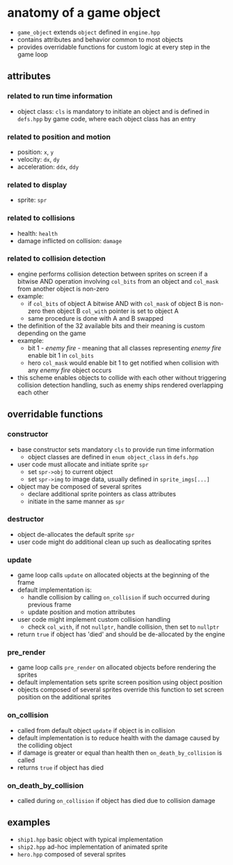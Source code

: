 # anatomy of a game object

* `game_object` extends `object` defined in `engine.hpp`
* contains attributes and behavior common to most objects
* provides overridable functions for custom logic at every step in the game loop

## attributes

### related to run time information
* object class: `cls` is mandatory to initiate an object and is defined in `defs.hpp` by game code, where each object class has an entry

### related to position and motion
* position: `x`, `y`
* velocity: `dx`, `dy`
* acceleration: `ddx`, `ddy`

### related to display
* sprite: `spr`

### related to collisions
* health: `health`
* damage inflicted on collision: `damage`

### related to collision detection
* engine performs collision detection between sprites on screen if a bitwise AND operation involving `col_bits` from an object and `col_mask` from another object is non-zero
* example:
  - if `col_bits` of object A bitwise AND with `col_mask` of object B is non-zero then object B `col_with` pointer is set to object A
  - same procedure is done with A and B swapped
* the definition of the 32 available bits and their meaning is custom depending on the game
* example:
  - bit 1 - _enemy fire_ - meaning that all classes representing _enemy fire_ enable bit 1 in `col_bits`
  - hero `col_mask` would enable bit 1 to get notified when collision with any _enemy fire_ object occurs
* this scheme enables objects to collide with each other without triggering collision detection handling, such as enemy ships rendered overlapping each other

## overridable functions

### constructor
* base constructor sets mandatory `cls` to provide run time information
  - object classes are defined in `enum object_class` in `defs.hpp`
* user code must allocate and initiate sprite `spr`
  - set `spr->obj` to current object
  - set `spr->img` to image data, usually defined in `sprite_imgs[...]`
* object may be composed of several sprites
  - declare additional sprite pointers as class attributes
  - initiate in the same manner as `spr`

### destructor
* object de-allocates the default sprite `spr`
* user code might do additional clean up such as deallocating sprites

### update
* game loop calls `update` on allocated objects at the beginning of the frame
* default implementation is:
  - handle collision by calling `on_collision` if such occurred during previous frame
  - update position and motion attributes
* user code might implement custom collision handling
  - check `col_with`, if not `nullptr`, handle collision, then set to `nullptr`
* return `true` if object has 'died' and should be de-allocated by the engine

### pre_render
* game loop calls `pre_render` on allocated objects before rendering the sprites
* default implementation sets sprite screen position using object position
* objects composed of several sprites override this function to set screen position on the additional sprites

### on_collision
* called from default object `update` if object is in collision
* default implementation is to reduce health with the damage caused by the colliding object
* if damage is greater or equal than health then `on_death_by_collision` is called
* returns `true` if object has died

### on_death_by_collision
* called during `on_collision` if object has died due to collision damage

## examples
* `ship1.hpp` basic object with typical implementation
* `ship2.hpp` ad-hoc implementation of animated sprite
* `hero.hpp` composed of several sprites

